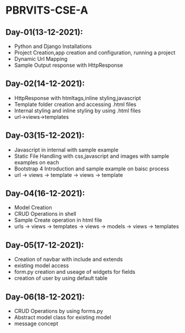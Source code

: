 # PBRVITS-CSE-A

## Day-01(13-12-2021):
  - Python and Django Installations
  - Project Creation,app creation and configuration, running a project
  - Dynamic Url Mapping
  - Sample Output response with HttpResponse 

## Day-02(14-12-2021):
  - HttpResponse with htmltags,inline styling,javascript
  - Template folder creation and accessing .html files
  - Internal styling and inline styling by using .html files
  - url->views->templates

## Day-03(15-12-2021):
  - Javascript in internal with sample example
  - Static File Handling with css,javascript and images with sample examples on each
  - Bootstrap 4 Introduction and sample example on baisc process
  - url -> views -> template -> views -> template

## Day-04(16-12-2021):
  - Model Creation
  - CRUD Operations in shell
  - Sample Create operation in html file
  - urls -> views -> templates -> views -> models -> views -> templates

## Day-05(17-12-2021):
  - Creation of navbar with include and extends
  - existing model access
  - form.py creation and useage of widgets for fields
  - creation of user by using default table

## Day-06(18-12-2021):
  - CRUD Operations by using forms.py
  - Abstract model class for existing model
  - message concept
